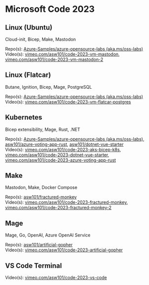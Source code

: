 # Microsoft Code 2023

## Linux (Ubuntu)
Cloud-init, Bicep, Make, Mastodon

Repo(s): [Azure-Samples/azure-opensource-labs (aka.ms/oss-labs)](https://github.com/Azure-Samples/azure-opensource-labs/tree/code-2023/linux/vm-mastodon)  
Video(s): [vimeo.com/asw101/code-2023-vm-mastodon](https://vimeo.com/asw101/code-2023-vm-mastodon), [vimeo.com/asw101/code-2023-vm-mastodon-2](https://vimeo.com/asw101/code-2023-vm-mastodon-2)

## Linux (Flatcar)
Butane, Ignition, Bicep, Mage, PostgreSQL

Repo(s): [Azure-Samples/azure-opensource-labs (aka.ms/oss-labs)](https://github.com/Azure-Samples/azure-opensource-labs/tree/code-2023/linux/vm-flatcar-postgres)  
Video(s): [vimeo.com/asw101/code-2023-vm-flatcar-postgres](https://vimeo.com/asw101/code-2023-vm-flatcar-postgres)

## Kubernetes
Bicep extensibility, Mage, Rust, .NET

Repo(s): [Azure-Samples/azure-opensource-labs (aka.ms/oss-labs)](https://github.com/Azure-Samples/azure-opensource-labs/tree/code-2023/cloud-native/aks-bicep-k8s), [asw101/azure-voting-app-rust](https://github.com/asw101/azure-voting-app-rust), [asw101/dotnet-vue-starter](https://github.com/asw101/dotnet-vue-starter)  
Video(s): [vimeo.com/asw101/code-2023-aks-bicep-k8s](https://vimeo.com/asw101/code-2023-aks-bicep-k8s), [vimeo.com/asw101/code-2023-dotnet-vue-starter](https://vimeo.com/asw101/code-2023-dotnet-vue-starter), [vimeo.com/asw101/code-2023-azure-voting-app-rust](https://vimeo.com/asw101/code-2023-azure-voting-app-rust)

## Make
Mastodon, Make, Docker Compose

Repo(s): [asw101/fractured-monkey](https://github.com/asw101/fractured-monkey)  
Video(s): [vimeo.com/asw101/code-2023-fractured-monkey](https://vimeo.com/asw101/code-2023-fractured-monkey), [vimeo.com/asw101/code-2023-fractured-monkey-2](https://vimeo.com/asw101/code-2023-fractured-monkey-2)

## Mage
Mage, Go, OpenAI, Azure OpenAI Service

Repo(s): [asw101/artificial-gopher](https://github.com/asw101/artificial-gopher)  
Video(s): [vimeo.com/asw101/code-2023-artificial-gopher](https://vimeo.com/asw101/code-2023-artificial-gopher)

## VS Code Terminal  
Video(s): [vimeo.com/asw101/code-2023-vs-code](https://vimeo.com/asw101/code-2023-vs-code)
